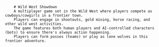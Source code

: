 
        # Wild West Showdown
        A multiplayer game set in the Wild West where players compete as cowboys/cowgirls in a frontier town. 
        Players can engage in shootouts, gold mining, horse racing, and other wild west activities. 
        The game features both human players and AI-controlled characters (bots) to ensure there's always action happening.
        Players can form posses (teams) or play as lone wolves in this frontier adventure.
        